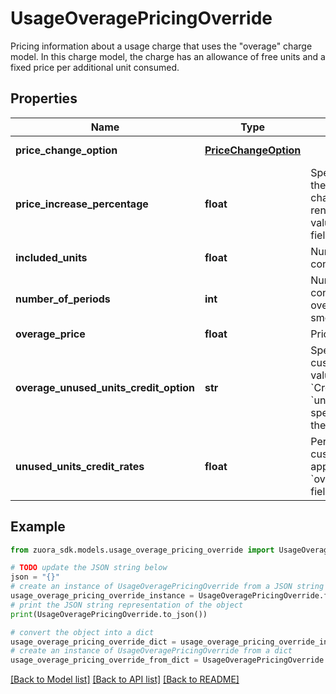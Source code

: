 # UsageOveragePricingOverride

Pricing information about a usage charge that uses the \"overage\" charge model. In this charge model, the charge has an allowance of free units and a fixed price per additional unit consumed.

## Properties

Name | Type | Description | Notes
------------ | ------------- | ------------- | -------------
**price_change_option** | [**PriceChangeOption**](PriceChangeOption.md) |  | [optional] [default to PriceChangeOption.NOCHANGE]
**price_increase_percentage** | **float** | Specifies the percentage by which the price of the charge should change each time the subscription renews. Only applicable if the value of the &#x60;priceChangeOption&#x60; field is &#x60;SpecificPercentageValue&#x60;.  | [optional] 
**included_units** | **float** | Number of free units that may be consumed.  | [optional] 
**number_of_periods** | **int** | Number of periods that Zuora considers when calculating overage charges with overage smoothing. | [optional] 
**overage_price** | **float** | Price per overage unit consumed.  | [optional] 
**overage_unused_units_credit_option** | **str** | Specifies whether to credit the customer for unused units.   If the value of this field is &#x60;CreditBySpecificRate&#x60;, use the &#x60;unusedUnitsCreditRates&#x60; field to specify the rate at which to credit the customer for unused units. | [optional] 
**unused_units_credit_rates** | **float** | Per-unit rate at which to credit the customer for unused units. Only applicable if the value of the &#x60;overageUnusedUnitsCreditOption&#x60; field is &#x60;CreditBySpecificRate&#x60;. | [optional] 

## Example

```python
from zuora_sdk.models.usage_overage_pricing_override import UsageOveragePricingOverride

# TODO update the JSON string below
json = "{}"
# create an instance of UsageOveragePricingOverride from a JSON string
usage_overage_pricing_override_instance = UsageOveragePricingOverride.from_json(json)
# print the JSON string representation of the object
print(UsageOveragePricingOverride.to_json())

# convert the object into a dict
usage_overage_pricing_override_dict = usage_overage_pricing_override_instance.to_dict()
# create an instance of UsageOveragePricingOverride from a dict
usage_overage_pricing_override_from_dict = UsageOveragePricingOverride.from_dict(usage_overage_pricing_override_dict)
```
[[Back to Model list]](../README.md#documentation-for-models) [[Back to API list]](../README.md#documentation-for-api-endpoints) [[Back to README]](../README.md)


